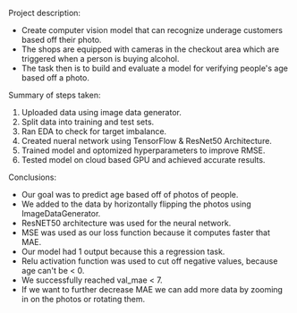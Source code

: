 Project description:

- Create computer vision model that can recognize underage customers based off their photo.
- The shops are equipped with cameras in the checkout area which are triggered when a person is buying alcohol.
- The task then is to build and evaluate a model for verifying people's age based off a photo.

Summary of steps taken:

1. Uploaded data using image data generator.
2. Split data into training and test sets.
3. Ran EDA to check for target imbalance.
4. Created nueral network using TensorFlow & ResNet50 Architecture.
5. Trained model and optomized hyperparameters to improve RMSE.
6. Tested model on cloud based GPU and achieved accurate results.


Conclusions:

- Our goal was to predict age based off of photos of people.
- We added to the data by horizontally flipping the photos using ImageDataGenerator.
- ResNET50 architecture was used for the neural network.
- MSE was used as our loss function because it computes faster that MAE.
- Our model had 1 output because this a regression task.
- Relu activation function was used to cut off negative values, because age can't be < 0.
- We successfully reached val_mae < 7.
- If we want to further decrease MAE we can add more data by zooming in on the photos or rotating them.
